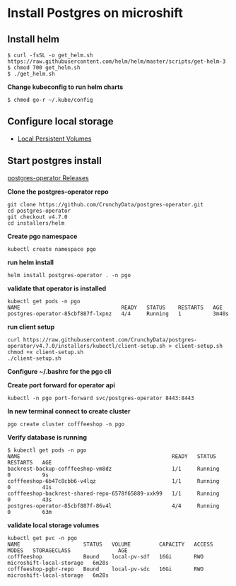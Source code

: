 # Install Postgres on microshift


## Install helm 
```
$ curl -fsSL -o get_helm.sh https://raw.githubusercontent.com/helm/helm/master/scripts/get-helm-3
$ chmod 700 get_helm.sh
$ ./get_helm.sh
```

**Change kubeconfig to run helm charts**
```
$ chmod go-r ~/.kube/config
```
## Configure local storage 
* [Local Persistent Volumes](../local-storage)

## Start postgres install 
[postgres-operator Releases](https://github.com/CrunchyData/postgres-operator/releases)

**Clone the postgres-operator repo**
```
git clone https://github.com/CrunchyData/postgres-operator.git
cd postgres-operator
git checkout v4.7.0
cd installers/helm
```

**Create pgo namespace**
```
kubectl create namespace pgo
```

**run helm install**
```
helm install postgres-operator . -n pgo
```

**validate that operator is installed**
```
kubectl get pods -n pgo
NAME                                READY   STATUS    RESTARTS   AGE
postgres-operator-85cbf887f-lxpnz   4/4     Running   1          3m40s
```

**run client setup** 
```
curl https://raw.githubusercontent.com/CrunchyData/postgres-operator/v4.7.0/installers/kubectl/client-setup.sh > client-setup.sh
chmod +x client-setup.sh
./client-setup.sh
```

**Configure ~/.bashrc for the pgo cli**

**Create port forward for operator api**
```
kubectl -n pgo port-forward svc/postgres-operator 8443:8443
```

**In new terminal connect to create cluster** 
```
pgo create cluster cofffeeshop -n pgo
```

**Verify database is running**
```
$ kubectl get pods -n pgo
NAME                                                READY   STATUS    RESTARTS   AGE
backrest-backup-cofffeeshop-vm8dz                   1/1     Running   0          9s
cofffeeshop-6b47c8cbb6-v4lqz                        1/1     Running   0          41s
cofffeeshop-backrest-shared-repo-6578f65889-xxk99   1/1     Running   0          43s
postgres-operator-85cbf887f-86v4l                   4/4     Running   0          63m
```

**validate local storage volumes**
```
kubectl get pvc -n pgo
NAME                    STATUS   VOLUME         CAPACITY   ACCESS MODES   STORAGECLASS               AGE
cofffeeshop             Bound    local-pv-sdf   16Gi       RWO            microshift-local-storage   6m28s
cofffeeshop-pgbr-repo   Bound    local-pv-sdc   16Gi       RWO            microshift-local-storage   6m28s
```

